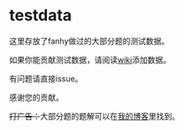 # testdata

这里存放了fanhy做过的大部分题的测试数据。

如果你能贡献测试数据，请阅读[wiki](https://github.com/Fanhy531/testdata/wiki)添加数据。

有问题请直接issue。

感谢您的贡献。

~~打广告：~~大部分题的题解可以在[我的博客](https://fanhy531.github.io/)里找到。
